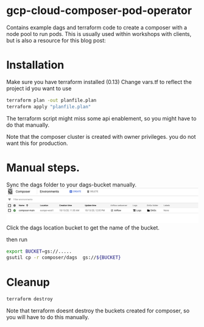 # gcp-cloud-composer-pod-operator
Contains example dags and terraform code to create a composer with a node pool to run pods.
This is usually used within workshops with clients, but is also a resource for this blog post: <TODO>

# Installation
Make sure you have terraform installed (0.13)
Change vars.tf to reflect the project id you want to use
```bash
terraform plan -out planfile.plan
terraform apply "planfile.plan"
```

The terraform script might miss some api enablement, so you might have to do that manually. 

Note that the composer cluster is created with owner privileges.  you do not want this for production. 

# Manual steps.
Sync the dags folder to your dags-bucket manually.
![composer](https://github.com/ael-computas/gcp-cloud-composer-pod-operator/raw/main/media/dags_folder.png)
Click the dags location bucket to get the name of the bucket.

then run 
```bash
export BUCKET=gs://.....
gsutil cp -r composer/dags  gs://${BUCKET}
```

# Cleanup
```bash
terraform destroy
```

Note that terraform doesnt destroy the buckets created for composer, so you will have to do this manually.